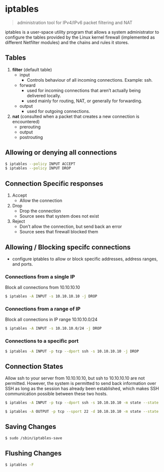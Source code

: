 # iptables

> administration tool for IPv4/IPv6 packet filtering and NAT

iptables is a user-space utility program that allows a system administrator to configure the tables provided by the Linux kernel firewall (implemented as different Netfilter modules) and the chains and rules it stores.

## Tables

1. **filter** (default table)
    - input
        - Controls behaviour of all incoming connections. Example: ssh.
    - forward
        - used for incoming connections that aren’t actually being delivered locally.
        - used mainly for routing, NAT, or generally for forwarding.
    - output
        - used for outgoing connections.
2. **nat** (consulted when a packet that creates a new connection is encountered)
    - prerouting
    - output
    - postrouting

## Allowing or denying all connections

```bash
$ iptables --policy INPUT ACCEPT
$ iptables --policy INPUT DROP
```

## Connection Specific responses

1. Accept
    - Allow the connection
2. Drop
    - Drop the connection
    - Source sees that system does not exist
3. Reject
    - Don’t allow the connection, but send back an error
    - Source sees that firewall blocked them

## Allowing / Blocking specifc connections

- configure iptables to allow or block specific addresses, address ranges, and ports.

### Connections from a single IP

Block all connections from 10.10.10.10
```bash
$ iptables -A INPUT -s 10.10.10.10 -j DROP
```

### Connections from a range of IP

Block all connections in IP range 10.10.10.0/24

```bash
$ iptables -A INPUT -s 10.10.10.0/24 -j DROP
```

### Connections to a specific port

```bash
$ iptables -A INPUT -p tcp --dport ssh -s 10.10.10.10 -j DROP
```

## Connection States

Allow ssh to your server from 10.10.10.10, but ssh to 10.10.10.10 are not permitted. However, the system is permitted to send back information over SSH as long as the session has already been established, which makes SSH communication possible between these two hosts.

```bash
$ iptables -A INPUT -p tcp --dport ssh -s 10.10.10.10 -m state --state NEW,ESTABLISHED -j ACCEPT

$ iptables -A OUTPUT -p tcp --sport 22 -d 10.10.10.10 -m state --state ESTABLISHED -j ACCEPT
```

## Saving Changes

```bash
$ sudo /sbin/iptables-save
```

## Flushing Changes

```bash
$ iptables -F
```


